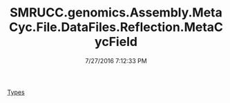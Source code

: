 ﻿---
title: SMRUCC.genomics.Assembly.MetaCyc.File.DataFiles.Reflection.MetaCycField
date: 7/27/2016 7:12:33 PM
---

[Types](T-SMRUCC.genomics.Assembly.MetaCyc.File.DataFiles.Reflection.MetaCycField.Types.html)
